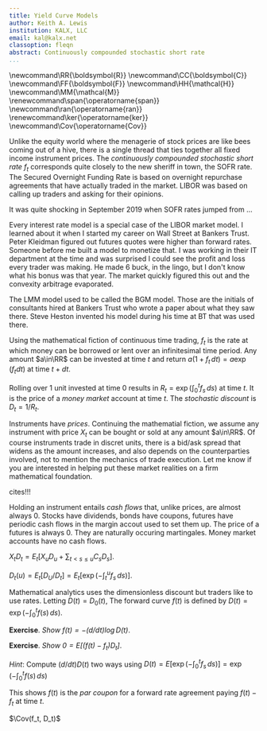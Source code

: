 ```yaml
---
title: Yield Curve Models
author: Keith A. Lewis
institution: KALX, LLC
email: kal@kalx.net
classoption: fleqn
abstract: Continuously compounded stochastic short rate
...
```


\newcommand\RR{\boldsymbol{R}}
\newcommand\CC{\boldsymbol{C}}
\newcommand\FF{\boldsymbol{F}}
\newcommand\HH{\mathcal{H}}
\newcommand\MM{\mathcal{M}}
\renewcommand\span{\operatorname{span}}
\newcommand\ran{\operatorname{ran}}
\renewcommand\ker{\operatorname{ker}}
\newcommand\Cov{\operatorname{Cov}}

Unlike the equity world where the menagerie of stock prices are like bees coming out of a hive,
there is a single thread that ties together all fixed income instrument prices.
The _continuously compounded stochastic short rate_ $f_t$ corresponds quite closely
to the new sheriff in town, the SOFR rate. The Secured Overnight Funding Rate
is based on overnight repurchase agreements that have actually traded in the market.
LIBOR was based on calling up traders and asking for their opinions.

It was quite shocking in September 2019 when SOFR rates jumped from ...

Every interest rate model is a special case of the LIBOR market model.
I learned about it when I started
my career on Wall Street at Bankers Trust. Peter Kleidman figured out
futures quotes were higher than forward rates.
Someone before me built a model to monetize that.
I was working in their IT department at the time
and was surprised I could see the profit and loss every trader was making.
He made 6 buck, in the lingo, but I don't know what his bonus was that year.
The market quickly figured this out and the convexity arbitrage evaporated.

The LMM model used to be called the BGM model. Those are the initials
of consultants hired at Bankers Trust who wrote a paper about what
they saw there. Steve Heston invented his model during his time
at BT that was used there.


Using the mathematical fiction of continuous time trading, $f_t$ 
is the rate at which money can be borrowed or lent over an infinitesimal time period.
Any amount $a\in\RR$ can be invested at time $t$ and return $a(1 + f_t\,dt) = a\exp(f_t dt)$ at
time $t + dt$.

Rolling over 1 unit invested at time 0 results in $R_t = \exp(\int_0^t f_s\,ds)$ at time $t$.
It is the price of a _money market_ account at time $t$.
The _stochastic discount_ is $D_t = 1/R_t$.

Instruments have _prices_. Continuing the mathematial fiction, we assume
any instrument with price $X_t$ can be bought or sold at any amount
$a\in\RR$.  Of course instruments trade in discret units, there is a
bid/ask spread that widens as the amount increases, and also depends on the
counterparties involved, not to mention the mechanics of trade execution.
Let me know if you are interested in helping put these market realities
on a firm mathematical foundation.

cites!!!

Holding an instrument entails _cash flows_ that, unlike prices, are almost always 0.
Stocks have dividends, bonds have coupons,
futures have periodic cash flows in the margin accout used to set them up.
The price of a futures is always 0. They are naturally occuring martingales. 
Money market accounts have no cash flows.

$X_t D_t = E_t[X_u D_u + \sum_{t < s \le u} C_s D_s]$.

$D_t(u) = E_t[D_U/D_t] = E_t[\exp(-\int_t^u f_s\,ds)]$.

Mathematical analytics uses the dimensionless discount but traders like to use rates.
Letting $D(t) = D_0(t)$, The forward curve $f(t)$ is defined
by $D(t) = \exp(-\int_0^t f(s)\,ds)$.

__Exercise__. _Show $f(t) = -(d/dt)\log D(t)$_.

__Exercise__. _Show $0 = E[(f(t) - f_t)D_t]$_.

_Hint_: Compute $(d/dt)D(t)$ two ways using $D(t) = E[\exp(-\int_0^t f_s\,ds)] = \exp(-\int_0^t f(s)\,ds)$

This shows $f(t)$ is the _par coupon_ for a forward rate agreement paying $f(t) - f_t$ at time $t$.

$\Cov(f_t, D_t)$
